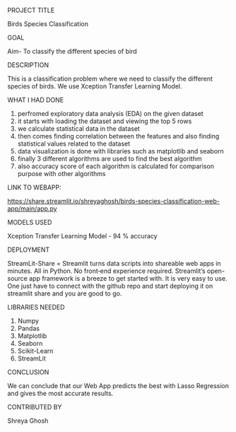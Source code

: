 PROJECT TITLE

Birds Species Classification

GOAL

Aim- To classify the different species of bird

DESCRIPTION

This is a classification problem where we need to classify the different species of birds. We use Xception Transfer Learning Model.

WHAT I HAD DONE

1. perfromed exploratory data analysis (EDA) on the given dataset
2. it starts with loading the dataset and viewing the top 5 rows
3. we calculate statistical data in the dataset
4. then comes finding correlation between the features and also finding statistical values related to the dataset
5. data visualization is done with libraries such as matplotlib and seaborn
6. finally 3 different algorithms are used to find the best algorithm
7. also accuracy score of each algorithm is calculated for comparison purpose with other algorithms

LINK TO WEBAPP:

https://share.streamlit.io/shreyaghosh/birds-species-classification-web-app/main/app.py


MODELS USED

Xception Transfer Learning Model - 94 % accuracy

DEPLOYMENT

StreamLit-Share = Streamlit turns data scripts into shareable web apps in minutes. All in Python. No front‑end experience required. Streamlit’s open-source app framework is a breeze to get started with. It is very easy to use. One just have to connect with the github repo and start deploying it on streamlit share and you are good to go.

LIBRARIES NEEDED

1. Numpy
2. Pandas
3. Matplotlib
4. Seaborn
5. Scikit-Learn
6. StreamLit

CONCLUSION

We can conclude that our Web App predicts the best with Lasso Regression and gives the most accurate results.

CONTRIBUTED BY

Shreya Ghosh
